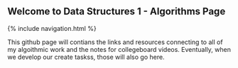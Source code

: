 ## Welcome to Data Structures 1 - Algorithms Page

{% include navigation.html %}

This github page will contians the links and resources connecting to all of my algoithmic work and the notes for collegeboard videos. Eventually, when we develop our create taskss, those will also go here. 
